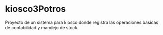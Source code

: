 # kiosco3Potros
Proyecto de un sistema para kiosco donde registra las operaciones basicas de contabilidad y mandejo de stock.
